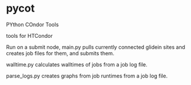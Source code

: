 # pycot
PYthon COndor Tools

tools for HTCondor

Run on a submit node, main.py pulls currently connected glidein sites and creates job files for them, and submits them.

walltime.py calculates walltimes of jobs from a job log file.

parse_logs.py creates graphs from job runtimes from a job log file.
